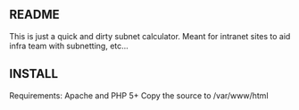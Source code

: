 ## README
This is just a quick and dirty subnet calculator. Meant for intranet sites to aid infra team with subnetting, etc...


## INSTALL
Requirements: Apache and PHP 5+
Copy the source to /var/www/html

